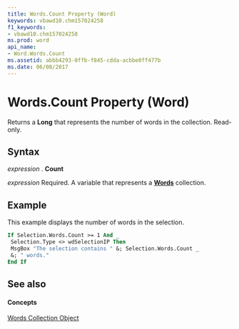 ```yaml
---
title: Words.Count Property (Word)
keywords: vbawd10.chm157024258
f1_keywords:
- vbawd10.chm157024258
ms.prod: word
api_name:
- Word.Words.Count
ms.assetid: abbb4293-0ffb-f845-cdda-acbbe0ff477b
ms.date: 06/08/2017
---
```



# Words.Count Property (Word)

Returns a  **Long** that represents the number of words in the collection. Read-only.


## Syntax

 _expression_ . **Count**

 _expression_ Required. A variable that represents a **[Words](Word.words.md)** collection.


## Example

This example displays the number of words in the selection.


```vb
If Selection.Words.Count >= 1 And _ 
 Selection.Type <> wdSelectionIP Then 
 MsgBox "The selection contains " &; Selection.Words.Count _ 
 &; " words." 
End If
```


## See also


#### Concepts


[Words Collection Object](Word.words.md)

